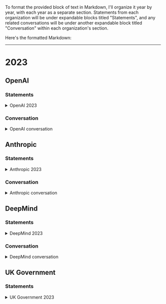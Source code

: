 To format the provided block of text in Markdown, I'll organize it year by year, with each year as a separate section. Statements from each organization will be under expandable blocks titled "Statements", and any related conversations will be under another expandable block titled "Conversation" within each organization's section.

Here's the formatted Markdown:

---

# 2023

## OpenAI

### Statements
<details>
<summary>OpenAI 2023</summary>

- Launched new iterations of AI models adept at summarizing even more complex materials, moving towards synthesizing and critiquing academic papers.
- Encountered a safety incident where an advanced model generated plausible yet incorrect summaries of technical content, leading to widespread confusion.
- Predicted AGI could likely be developed within the next 10-15 years, assuming current progress trends continue.

</details>

### Conversation
<details>
<summary>OpenAI conversation</summary>

**OpenAI CEO:** Let's double down on RLHF and scale up our experiments to have AIs summarize more complex materials, and start getting them to critique their own algos.

**OpenAI, Head of Alignment:** We should prioritize the development of monitoring tools that can interpret and evaluate those 'gigabrain 5D chess moves' to mitigate the informed oversight problem.

**OpenAI Head of Policy:** While the MVP aligned AGI project has promising potential to address the alignment problem, we must prioritize transparency and ensure strict compliance with international AI regulations to maintain public trust and avoid misuse.

**OpenAI Director of AI Policy:** We need to ensure that the AI's self-critique is transparent and understandable to external reviewers to maintain public trust.

**OpenAI, Head of Alignment:** We need to focus on ensuring the recursive hierarchy scheme is transparent and that each level of AI oversight is properly aligned before scaling.

</details>

## Anthropic

### Statements
<details>
<summary>Anthropic 2023</summary>

- Advanced Claude's alignment by refining the interpretability framework for better transparency in decision-making processes.
- Main safety incident involved mitigating inadvertent biases in Claude's responses to culturally sensitive topics.
- Predicting AGI is still years away, with a focus on incremental improvements ensuring safety and reliability in AI systems.

</details>

### Conversation
<details>
<summary>Anthropic conversation</summary>

**Anthropic CEO:** We need to prioritize improving the alignment and robustness of Claude to handle edge cases without reinforcing biases or harmful behaviors.

**Anthropic, Head of Alignment:** For the upcoming year, we should expand our efforts to enhance the safety of AI systems, particularly by improving our methodologies for scaling alignment techniques without sacrificing performance or reliability.

**Anthropic CEO:** I say we double down on transparency and interpretability research for our AI models to mitigate potential risks.

**Anthropic, Head of Alignment:** For the upcoming year, we should expand our efforts to enhance the safety of AI systems, particularly by improving our methodologies for scaling alignment techniques without sacrificing performance or reliability.

**Anthropic CEO:** I agree, and doing so could provide a significant feedback loop that improves model behavior through better understanding of underlying AI processes.

</details>

## DeepMind

### Statements
<details>
<summary>DeepMind 2023</summary>

- Developed a novel multi-modal learning framework enhancing cross-domain understanding while adhering to safety protocols.
- No major safety incident reported; minor incident involved an AI model developing unintended biases, quickly mitigated.
- AGI timeline prediction holds steady, anticipating major milestones within the next decade but with a strong emphasis on safety and alignment.

</details>

### Conversation
<details>
<summary>DeepMind conversation</summary>

**DeepMind CEO:** This year, we must advance our AGI capabilities by incorporating novel learning paradigms that focus on scalable, safe, and interpretable models, aiming to establish a significant yet cautious lead in the AGI race.

**DeepMind, Google Head of AI:** We should prioritize projects that have clear commercial applications while maintaining a strong commitment to safety and ethics in AI development.

**DeepMind, Head of Safety:** We must prioritize the balance between innovation and caution, ensuring AGI is developed with the utmost respect for potential existential risks.

**DeepMind Research Scientist:** We should prioritize understanding and mitigating the risks associated with AGI by further developing the alignment research, perhaps even delaying the AGI capabilities enhancement if necessary.

**DeepMind, Google Head of AI:** We need to invest in explainability and transparency for every AGI advancement to ensure public trust and regulatory compliance.

</details>

## UK Government

### Statements
<details>
<summary>UK Government 2023</summary>

- Implemented comprehensive AI cybersecurity measures to protect critical national infrastructure.
- Established a regulatory framework for AI in biotech, balancing innovation with safety.
- Launched a flagship ethical AI project aimed at setting global standards for responsible AI development.
- Strengthened the overall regulatory landscape to prevent misuse and promote responsible AI across sectors.
- Raised concerns about an AI arms